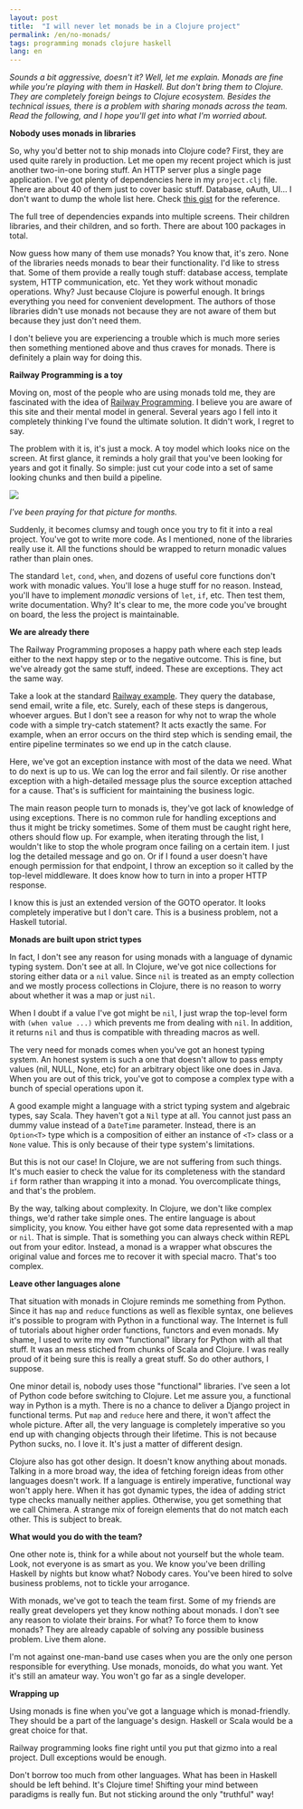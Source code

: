 ```yaml
---
layout: post
title:  "I will never let monads be in a Clojure project"
permalink: /en/no-monads/
tags: programming monads clojure haskell
lang: en
---
```


*Sounds a bit aggressive, doesn't it? Well, let me explain. Monads are fine
while you're playing with them in Haskell. But don't bring them to Clojure. They
are completely foreign beings to Clojure ecosystem. Besides the technical
issues, there is a problem with sharing monads across the team. Read the
following, and I hope you'll get into what I'm worried about.*


**Nobody uses monads in libraries**

[gist]:https://gist.github.com/igrishaev/a0de14d135924434ae3c243e3d111780

So, why you'd better not to ship monads into Clojure code? First, they are used
quite rarely in production. Let me open my recent project which is just another
two-in-one boring stuff. An HTTP server plus a single page application. I've got
plenty of dependencies here in my `project.clj` file. There are about 40 of them
just to cover basic stuff. Database, oAuth, UI... I don't want to dump the whole
list here. Check [this gist][gist] for the reference.

The full tree of dependencies expands into multiple screens. Their children
libraries, and their children, and so forth. There are about 100 packages in
total.

Now guess how many of them use monads? You know that, it's zero. None of the
libraries needs monads to bear their functionality. I'd like to stress
that. Some of them provide a really tough stuff: database access, template
system, HTTP communication, etc. Yet they work without monadic operations. Why?
Just because Clojure is powerful enough. It brings everything you need for
convenient development. The authors of those libraries didn't use monads not
because they are not aware of them but because they just don't need them.

I don't believe you are experiencing a trouble which is much more series then
something mentioned above and thus craves for monads. There is definitely a
plain way for doing this.


**Railway Programming is a toy**

[rop]:https://fsharpforfunandprofit.com/rop/

Moving on, most of the people who are using monads told me, they are fascinated
with the idea of [Railway Programming][rop]. I believe you are aware of this site
and their mental model in general. Several years ago I fell into it completely
thinking I've found the ultimate solution. It didn't work, I regret to say.

The problem with it is, it's just a mock. A toy model which looks nice on the
screen. At first glance, it reminds a holy grail that you've been looking for
years and got it finally. So simple: just cut your code into a set of same
looking chunks and then build a pipeline.

[rop-pic]:https://user-images.githubusercontent.com/1059232/49207523-36026180-f3c6-11e8-92ae-cbd6a011f728.png

![][rop-pic]

*I've been praying for that picture for months.*

Suddenly, it becomes clumsy and tough once you try to fit it into a real
project. You've got to write more code. As I mentioned, none of the libraries
really use it. All the functions should be wrapped to return monadic values
rather than plain ones.

The standard `let`, `cond`, `when`, and dozens of useful core functions don't
work with monadic values. You'll lose a huge stuff for no reason. Instead,
you'll have to implement *monadic* versions of `let`, `if`, etc. Then test them,
write documentation. Why? It's clear to me, the more code you've brought on
board, the less the project is maintainable.


**We are already there**

The Railway Programming proposes a happy path where each step leads either to
the next happy step or to the negative outcome. This is fine, but we've already
got the same stuff, indeed. These are exceptions. They act the same way.

[rop-sample]:https://fsharpforfunandprofit.com/posts/recipe-part2/

Take a look at the standard [Railway example][rop-sample]. They query the
database, send email, write a file, etc. Surely, each of these steps is
dangerous, whoever argues. But I don't see a reason for why not to wrap the
whole code with a simple try-catch statement? It acts exactly the same. For
example, when an error occurs on the third step which is sending email, the
entire pipeline terminates so we end up in the catch clause.

Here, we've got an exception instance with most of the data we need. What to do
next is up to us. We can log the error and fail silently. Or rise another
exception with a high-detailed message plus the source exception attached for a
cause. That's is sufficient for maintaining the business logic.

The main reason people turn to monads is, they've got lack of knowledge of using
exceptions. There is no common rule for handling exceptions and thus it might be
tricky sometimes. Some of them must be caught right here, others should flow
up. For example, when iterating through the list, I wouldn't like to stop the
whole program once failing on a certain item. I just log the detailed message
and go on. Or if I found a user doesn't have enough permission for that
endpoint, I throw an exception so it called by the top-level middleware. It does
know how to turn in into a proper HTTP response.

I know this is just an extended version of the GOTO operator. It looks
completely imperative but I don't care. This is a business problem, not a
Haskell tutorial.


**Monads are built upon strict types**

In fact, I don't see any reason for using monads with a language of dynamic
typing system. Don't see at all. In Clojure, we've got nice collections for
storing either data or a `nil` value. Since `nil` is treated as an empty
collection and we mostly process collections in Clojure, there is no reason to
worry about whether it was a map or just `nil`.

When I doubt if a value I've got might be `nil`, I just wrap the top-level form
with `(when value ...)` which prevents me from dealing with `nil`. In addition,
it returns `nil` and thus is compatible with threading macros as well.

The very need for monads comes when you've got an honest typing system. An
honest system is such a one that doesn't allow to pass empty values (nil, NULL,
None, etc) for an arbitrary object like one does in Java. When you are out of
this trick, you've got to compose a complex type with a bunch of special
operations upon it.

A good example might a language with a strict typing system and algebraic types,
say Scala. They haven't got a `Nil` type at all. You cannot just pass an dummy
value instead of a `DateTime` parameter. Instead, there is an `Option<T>` type
which is a composition of either an instance of `<T>` class or a `None`
value. This is only because of their type system's limitations.

But this is not our case! In Clojure, we are not suffering from such
things. It's much easier to check the value for its completeness with the
standard `if` form rather than wrapping it into a monad. You overcomplicate
things, and that's the problem.

By the way, talking about complexity. In Clojure, we don't like complex things,
we'd rather take simple ones. The entire language is about simplicity, you
know. You either have got some data represented with a map or `nil`. That is
simple. That is something you can always check within REPL out from your
editor. Instead, a monad is a wrapper what obscures the original value and
forces me to recover it with special macro. That's too complex.


**Leave other languages alone**

That situation with monads in Clojure reminds me something from Python. Since it
has `map` and `reduce` functions as well as flexible syntax, one believes it's
possible to program with Python in a functional way. The Internet is full of
tutorials about higher order functions, functors and even monads. My shame, I
used to write my own "functional" library for Python with all that stuff. It was
an mess stiched from chunks of Scala and Clojure. I was really proud of it being
sure this is really a great stuff. So do other authors, I suppose.

One minor detail is, nobody uses those "functional" libraries. I've seen a lot
of Python code before switching to Clojure. Let me assure you, a functional way
in Python is a myth. There is no a chance to deliver a Django project in
functional terms. Put `map` and `reduce` here and there, it won't affect the
whole picture. After all, the very language is completely imperative so you end
up with changing objects through their lifetime. This is not because Python
sucks, no. I love it. It's just a matter of different design.

Clojure also has got other design. It doesn't know anything about
monads. Talking in a more broad way, the idea of fetching foreign ideas from
other languages doesn't work. If a language is entirely imperative, functional
way won't apply here. When it has got dynamic types, the idea of adding strict
type checks manually neither applies. Otherwise, you get something that we call
Chimera. A strange mix of foreign elements that do not match each other. This is
subject to break.


**What would you do with the team?**

One other note is, think for a while about not yourself but the whole
team. Look, not everyone is as smart as you. We know you've been drilling
Haskell by nights but know what? Nobody cares. You've been hired to solve
business problems, not to tickle your arrogance.

With monads, we've got to teach the team first. Some of my friends are really
great developers yet they know nothing about monads. I don't see any reason to
violate their brains. For what? To force them to know monads? They are already
capable of solving any possible business problem. Live them alone.

I'm not against one-man-band use cases when you are the only one person
responsible for everything. Use monads, monoids, do what you want. Yet it's
still an amateur way. You won't go far as a single developer.


**Wrapping up**

Using monads is fine when you've got a language which is monad-friendly. They
should be a part of the language's design. Haskell or Scala would be a great
choice for that.

Railway programming looks fine right until you put that gizmo into a real
project. Dull exceptions would be enough.

Don't borrow too much from other languages. What has been in Haskell should be
left behind. It's Clojure time! Shifting your mind between paradigms is really
fun. But not sticking around the only "truthful" way!
